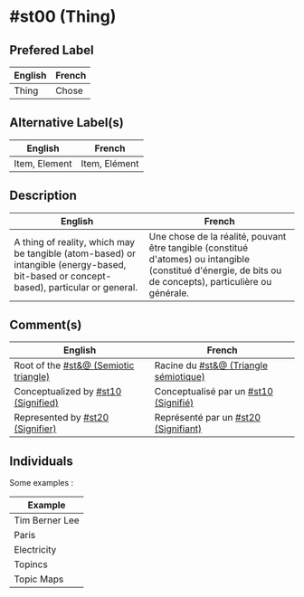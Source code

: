#st00 (Thing)
==

Prefered Label
-
<table>
    <thead>
        <tr>
            <th>English</th>
            <th>French</th>
        </tr>
    </thead>
    <tbody>
        <tr>
            <td>Thing</td>
            <td>Chose</td>
        </tr>
    </tbody>
</table>

Alternative Label(s)
-
<table>
    <thead>
        <tr>
            <th>English</th>
            <th>French</th>
        </tr>
    </thead>
    <tbody>
        <tr>
            <td>Item, Element</td>
            <td>Item, Elément</td>
        </tr>
    </tbody>
</table>

Description
-
<table>
    <thead>
        <tr>
            <th>English</th>
            <th>French</th>
        </tr>
    </thead>
    <tbody>
        <tr>
            <td>A thing of reality, which may be tangible (atom-based) or intangible (energy-based, bit-based or concept-based), particular or general.</td>
            <td>Une chose de la réalité, pouvant être tangible (constitué d'atomes) ou intangible (constitué d'énergie, de bits ou de concepts), particulière ou générale.</td>
        </tr>
    </tbody>
</table>

Comment(s)
-
<table>
    <thead>
        <tr>
            <th>English</th>
            <th>French</th>
        </tr>
    </thead>
    <tbody>
        <tr>
            <td>Root of the <a href="https://github.com/iPlumb3r/Th3Sr1b3Pr0j3ct/blob/master/1_Semantic/Conceptionary/%23st&@_SemioticTriangle.md">#st&@ (Semiotic triangle)</a></td>
            <td>Racine du <a href="https://github.com/iPlumb3r/Th3Sr1b3Pr0j3ct/blob/master/1_Semantic/Conceptionary/%23st&@_SemioticTriangle.md">#st&@ (Triangle sémiotique)</a></td>
        </tr>
        <tr>
            <td>Conceptualized by <a href="https://github.com/iPlumb3r/Th3Sr1b3Pr0j3ct/blob/master/1_Semantic/Conceptionary/%23st10_Signified.md">#st10 (Signified)</a></td>
            <td>Conceptualisé par un <a href="https://github.com/iPlumb3r/Th3Sr1b3Pr0j3ct/blob/master/1_Semantic/Conceptionary/%23st10_Signified.md">#st10 (Signifié)</a></td>
        </tr>   
         <tr>
            <td>Represented by <a href="https://github.com/iPlumb3r/Th3Sr1b3Pr0j3ct/blob/master/1_Semantic/Conceptionary/%23st20_Signifier.md">#st20 (Signifier)</a></td>
            <td>Représenté par un <a href="https://github.com/iPlumb3r/Th3Sr1b3Pr0j3ct/blob/master/1_Semantic/Conceptionary/%23st20_Signifier.md">#st20 (Signifiant)</a></td>
        </tr>
    </tbody>
</table>

Individuals
-

Some examples : 
<table>
    <thead>
        <tr>
            <th>Example</th>
        </tr>
    </thead>
    <tbody>
        <tr>
            <td>Tim Berner Lee</td>
        </tr>
        <tr>
            <td>Paris</td>
        </tr>
        <tr>
            <td>Electricity</td>
        </tr>
        <tr>
            <td>Topincs</td>
        </tr>
        <tr>
            <td>Topic Maps</td>
        </tr>
    </tbody>
</table>

